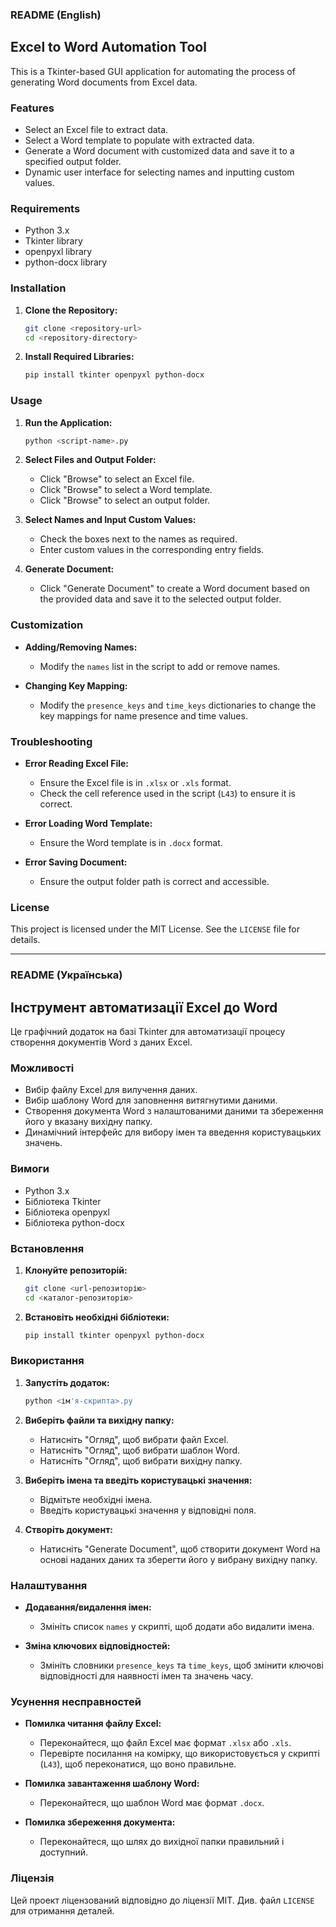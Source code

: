 ### README (English)

## Excel to Word Automation Tool

This is a Tkinter-based GUI application for automating the process of generating Word documents from Excel data.

### Features
- Select an Excel file to extract data.
- Select a Word template to populate with extracted data.
- Generate a Word document with customized data and save it to a specified output folder.
- Dynamic user interface for selecting names and inputting custom values.

### Requirements
- Python 3.x
- Tkinter library
- openpyxl library
- python-docx library

### Installation

1. **Clone the Repository:**
   ```sh
   git clone <repository-url>
   cd <repository-directory>
   ```

2. **Install Required Libraries:**
   ```sh
   pip install tkinter openpyxl python-docx
   ```

### Usage

1. **Run the Application:**
   ```sh
   python <script-name>.py
   ```

2. **Select Files and Output Folder:**
   - Click "Browse" to select an Excel file.
   - Click "Browse" to select a Word template.
   - Click "Browse" to select an output folder.

3. **Select Names and Input Custom Values:**
   - Check the boxes next to the names as required.
   - Enter custom values in the corresponding entry fields.

4. **Generate Document:**
   - Click "Generate Document" to create a Word document based on the provided data and save it to the selected output folder.

### Customization

- **Adding/Removing Names:**
  - Modify the `names` list in the script to add or remove names.
  
- **Changing Key Mapping:**
  - Modify the `presence_keys` and `time_keys` dictionaries to change the key mappings for name presence and time values.

### Troubleshooting

- **Error Reading Excel File:**
  - Ensure the Excel file is in `.xlsx` or `.xls` format.
  - Check the cell reference used in the script (`L43`) to ensure it is correct.

- **Error Loading Word Template:**
  - Ensure the Word template is in `.docx` format.

- **Error Saving Document:**
  - Ensure the output folder path is correct and accessible.

### License

This project is licensed under the MIT License. See the `LICENSE` file for details.

---

### README (Українська)

## Інструмент автоматизації Excel до Word

Це графічний додаток на базі Tkinter для автоматизації процесу створення документів Word з даних Excel.

### Можливості
- Вибір файлу Excel для вилучення даних.
- Вибір шаблону Word для заповнення витягнутими даними.
- Створення документа Word з налаштованими даними та збереження його у вказану вихідну папку.
- Динамічний інтерфейс для вибору імен та введення користувацьких значень.

### Вимоги
- Python 3.x
- Бібліотека Tkinter
- Бібліотека openpyxl
- Бібліотека python-docx

### Встановлення

1. **Клонуйте репозиторій:**
   ```sh
   git clone <url-репозиторію>
   cd <каталог-репозиторію>
   ```

2. **Встановіть необхідні бібліотеки:**
   ```sh
   pip install tkinter openpyxl python-docx
   ```

### Використання

1. **Запустіть додаток:**
   ```sh
   python <ім'я-скрипта>.py
   ```

2. **Виберіть файли та вихідну папку:**
   - Натисніть "Огляд", щоб вибрати файл Excel.
   - Натисніть "Огляд", щоб вибрати шаблон Word.
   - Натисніть "Огляд", щоб вибрати вихідну папку.

3. **Виберіть імена та введіть користувацькі значення:**
   - Відмітьте необхідні імена.
   - Введіть користувацькі значення у відповідні поля.

4. **Створіть документ:**
   - Натисніть "Generate Document", щоб створити документ Word на основі наданих даних та зберегти його у вибрану вихідну папку.

### Налаштування

- **Додавання/видалення імен:**
  - Змініть список `names` у скрипті, щоб додати або видалити імена.
  
- **Зміна ключових відповідностей:**
  - Змініть словники `presence_keys` та `time_keys`, щоб змінити ключові відповідності для наявності імен та значень часу.

### Усунення несправностей

- **Помилка читання файлу Excel:**
  - Переконайтеся, що файл Excel має формат `.xlsx` або `.xls`.
  - Перевірте посилання на комірку, що використовується у скрипті (`L43`), щоб переконатися, що воно правильне.

- **Помилка завантаження шаблону Word:**
  - Переконайтеся, що шаблон Word має формат `.docx`.

- **Помилка збереження документа:**
  - Переконайтеся, що шлях до вихідної папки правильний і доступний.

### Ліцензія

Цей проект ліцензований відповідно до ліцензії MIT. Див. файл `LICENSE` для отримання деталей.
